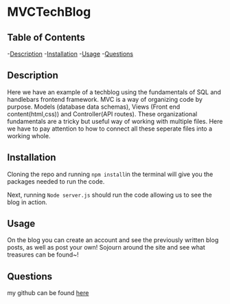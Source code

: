 # MVCTechBlog

## Table of Contents
-[Description](#description)
-[Installation](#installation)
-[Usage](#usage)
-[Questions](#questions)



## Description 

Here we have an example of a techblog using the fundamentals of SQL and handlebars frontend framework. MVC is a way of organizing code by purpose. Models (database data schemas), Views (Front end content(html,css)) and Controller(API routes). These organizational fundamentals are a tricky but useful way of working with multiple files. Here we have to pay attention to how to connect all these seperate files into a working whole.

## Installation
Cloning the repo and running `npm install`in the terminal will give you the packages needed to run the code.

Next, running `Node server.js` should run the code allowing us to see the blog in action. 

## Usage

On the blog you can create an account and see the previously written blog posts, as well as post your own! Sojourn around the site and see what treasures can be found~! 

## Questions 

my github can be found [here](https://github.com/Teelsam?tab=repositories)

